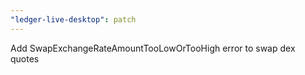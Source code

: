 ```yaml
---
"ledger-live-desktop": patch
---
```


Add SwapExchangeRateAmountTooLowOrTooHigh error to swap dex quotes
